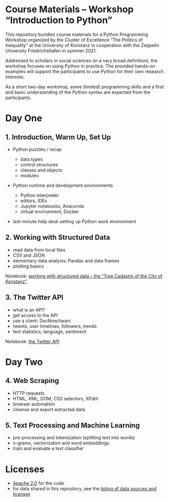 Course Materials – Workshop “Introduction to Python”
====================================================

This repository bundles course materials for a Python Programming
Workshop organized by the Cluster of Excellence “The Politics of
Inequality” at the University of Konstanz in cooperation with the
Zeppelin University Friedrichshafen in summer 2021.

Addressed to scholars in social sciences (in a very broad definition),
the workshop focuses on using Python in practice. The provided
hands-on examples will support the participants to use Python for
their own research interests.

As a short two-day workshop, some (limited) programming skills and a
first and basic understanding of the Python syntax are expected from
the participants.


# Day One

## 1. Introduction, Warm Up, Set Up

- Python puzzles / recap
  - data types
  - control structures
  - classes and objects
  - modules

- Python runtime and development environments
  - Python interpreter
  - editors, IDEs
  - Jupyter notebooks, Anaconda
  - virtual environment, Docker

- last-minute help desk setting up Python work environment


## 2. Working with Structured Data

- read data from local files
- CSV and JSON
- elementary data analysis: Pandas and data frames
- plotting basics

Notebook: [working with structured data – the “Tree Cadastre of the City of Konstanz”](2_structured_data_tree_cadastre_konstanz.ipynb)


## 3. The Twitter API

- what is an API?
- get access to the API
- use a client: DocNow/twarc
- tweets, user timelines, followers, trends
- text statistics, language, sentiment

Notebook: [the Twitter API](3_twitter_api.ipynb)


# Day Two

## 4. Web Scraping

- HTTP requests
- HTML, XML, DOM, CSS selectors, XPath
- browser automation
- cleanse and export extracted data


## 5. Text Processing and Machine Learning

- pre-processing and tokenization (splitting text into words)
- n-grams, vectorization and word embeddings
- train and evaluate a text classifier




# Licenses

- [Apache 2.0](./LICENSE) for the code
- for data shared in this repository, see the [listing of data sources and licenses](data/README.md)
